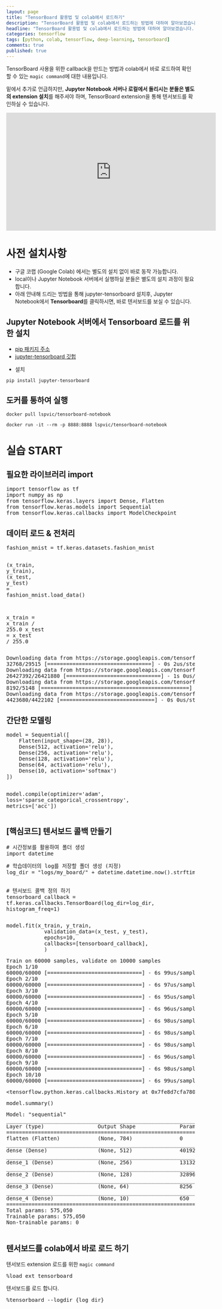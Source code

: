 ```yaml
---
layout: page
title: "TensorBoard 활용법 및 colab에서 로드하기"
description: "TensorBoard 활용법 및 colab에서 로드하는 방법에 대하여 알아보겠습니다."
headline: "TensorBoard 활용법 및 colab에서 로드하는 방법에 대하여 알아보겠습니다."
categories: tensorflow
tags: [python, colab, tensorflow, deep-learning, tensorboard]
comments: true
published: true
---
```


TensorBoard 사용을 위한 callback을 만드는 방법과 colab에서 바로 로드하여 확인할 수 있는 `magic command`에 대한 내용입니다.

밑에서 추가로 언급하지만, **Jupyter Notebook 서버나 로컬에서 돌리시는 분들은 별도의 extension 설치**를 해주셔야 하며, TensorBoard extension을 통해 텐서보드를 확인하실 수 있습니다.



<iframe width="560" height="315" src="https://www.youtube.com/embed/MmebOG9g548" frameborder="0" allow="accelerometer; autoplay; encrypted-media; gyroscope; picture-in-picture" allowfullscreen></iframe>



<body>

<div class="border-box-sizing" id="notebook" >
<div class="container" id="notebook-container">
<div class="cell border-box-sizing text_cell rendered"><div class="inner_cell">
<div class="text_cell_render border-box-sizing rendered_html">
<h1 id="사전-설치사항">사전 설치사항</h1>
</div>
</div>
</div>
<div class="cell border-box-sizing text_cell rendered"><div class="inner_cell">
<div class="text_cell_render border-box-sizing rendered_html">
<ul>
<li>구글 코랩 (Google Colab) 에서는 별도의 설치 없이 바로 동작 가능합니다.</li>
<li>local이나 Jupyter Notebook 서버에서 실행하실 분들은 별도의 설치 과정이 필요합니다.</li>
<li>아래 안내해 드리는 방법을 통해 jupyter-tensorboard 설치후, Jupyter Notebook에서 <strong>Tensorboard</strong>를 클릭하시면, 바로 텐서보드를 보실 수 있습니다.</li>
</ul>
</div>
</div>
</div>
<div class="cell border-box-sizing text_cell rendered"><div class="inner_cell">
<div class="text_cell_render border-box-sizing rendered_html">
<h2 id="Jupyter-Notebook-서버에서-Tensorboard-로드를-위한-설치">Jupyter Notebook 서버에서 Tensorboard 로드를 위한 설치</h2>
</div>
</div>
</div>
<div class="cell border-box-sizing text_cell rendered"><div class="inner_cell">
<div class="text_cell_render border-box-sizing rendered_html">
<ul>
<li><a href="https://pypi.org/project/jupyter-tensorboard/">pip 패키지 주소</a></li>
<li><a href="https://github.com/lspvic/jupyter_tensorboard">jupyter-tensorboard 깃헙</a></li>
</ul>
</div>
</div>
</div>
<div class="cell border-box-sizing text_cell rendered"><div class="inner_cell">
<div class="text_cell_render border-box-sizing rendered_html">
<ul>
<li>설치</li>
</ul>
<p><code>pip install jupyter-tensorboard</code></p>
</div>
</div>
</div>
<div class="cell border-box-sizing text_cell rendered"><div class="inner_cell">
<div class="text_cell_render border-box-sizing rendered_html">
<h2 id="도커를-통하여-실행">도커를 통하여 실행</h2>
</div>
</div>
</div>
<div class="cell border-box-sizing text_cell rendered"><div class="inner_cell">
<div class="text_cell_render border-box-sizing rendered_html">
<p><code>docker pull lspvic/tensorboard-notebook</code></p>
<p><code>docker run -it --rm -p 8888:8888 lspvic/tensorboard-notebook</code></p>
</div>
</div>
</div>
<div class="cell border-box-sizing text_cell rendered"><div class="inner_cell">
<div class="text_cell_render border-box-sizing rendered_html">
<h1 id="실습-START">실습 START</h1>
</div>
</div>
</div>
<div class="cell border-box-sizing text_cell rendered"><div class="inner_cell">
<div class="text_cell_render border-box-sizing rendered_html">
<h2 id="필요한-라이브러리-import">필요한 라이브러리 import</h2>
</div>
</div>
</div>
<div class="cell border-box-sizing code_cell rendered">
<div class="input">

<div class="inner_cell">
<div class="input_area">
<div class="highlight hl-ipython3"><pre><span></span><span class="kn">import</span> <span class="nn">tensorflow</span> <span class="k">as</span> <span class="nn">tf</span>
<span class="kn">import</span> <span class="nn">numpy</span> <span class="k">as</span> <span class="nn">np</span>
<span class="kn">from</span> <span class="nn">tensorflow.keras.layers</span> <span class="k">import</span> <span class="n">Dense</span><span class="p">,</span> <span class="n">Flatten</span>
<span class="kn">from</span> <span class="nn">tensorflow.keras.models</span> <span class="k">import</span> <span class="n">Sequential</span>
<span class="kn">from</span> <span class="nn">tensorflow.keras.callbacks</span> <span class="k">import</span> <span class="n">ModelCheckpoint</span>
</pre></div>
</div>
</div>
</div>
</div>
<div class="cell border-box-sizing text_cell rendered"><div class="inner_cell">
<div class="text_cell_render border-box-sizing rendered_html">
<h2 id="데이터-로드-&amp;-전처리">데이터 로드 &amp; 전처리</h2>
</div>
</div>
</div>
<div class="cell border-box-sizing code_cell rendered">
<div class="input">

<div class="inner_cell">
<div class="input_area">
<div class="highlight hl-ipython3"><pre><span></span><span class="n">fashion_mnist</span> <span class="o">=</span> <span class="n">tf</span><span class="o">.</span><span class="n">keras</span><span class="o">.</span><span class="n">datasets</span><span class="o">.</span><span class="n">fashion_mnist</span>

<span class="p">(</span><span class="n">x_train</span><span class="p">,</span> <span class="n">y_train</span><span class="p">),</span> <span class="p">(</span><span class="n">x_test</span><span class="p">,</span> <span class="n">y_test</span><span class="p">)</span> <span class="o">=</span> <span class="n">fashion_mnist</span><span class="o">.</span><span class="n">load_data</span><span class="p">()</span>

<span class="n">x_train</span> <span class="o">=</span> <span class="n">x_train</span> <span class="o">/</span> <span class="mf">255.0</span>
<span class="n">x_test</span> <span class="o">=</span> <span class="n">x_test</span> <span class="o">/</span> <span class="mf">255.0</span>
</pre></div>
</div>
</div>
</div>
<div class="output_wrapper">
<div class="output">
<div class="output_area">
<div class="prompt"></div>
<div class="output_subarea output_stream output_stdout output_text">
<pre>Downloading data from https://storage.googleapis.com/tensorflow/tf-keras-datasets/train-labels-idx1-ubyte.gz
32768/29515 [=================================] - 0s 2us/step
Downloading data from https://storage.googleapis.com/tensorflow/tf-keras-datasets/train-images-idx3-ubyte.gz
26427392/26421880 [==============================] - 1s 0us/step
Downloading data from https://storage.googleapis.com/tensorflow/tf-keras-datasets/t10k-labels-idx1-ubyte.gz
8192/5148 [===============================================] - 0s 0us/step
Downloading data from https://storage.googleapis.com/tensorflow/tf-keras-datasets/t10k-images-idx3-ubyte.gz
4423680/4422102 [==============================] - 0s 0us/step
</pre>
</div>
</div>
</div>
</div>
</div>
<div class="cell border-box-sizing text_cell rendered"><div class="inner_cell">
<div class="text_cell_render border-box-sizing rendered_html">
<h2 id="간단한-모델링">간단한 모델링</h2>
</div>
</div>
</div>
<div class="cell border-box-sizing code_cell rendered">
<div class="input">

<div class="inner_cell">
<div class="input_area">
<div class="highlight hl-ipython3"><pre><span></span><span class="n">model</span> <span class="o">=</span> <span class="n">Sequential</span><span class="p">([</span>
    <span class="n">Flatten</span><span class="p">(</span><span class="n">input_shape</span><span class="o">=</span><span class="p">(</span><span class="mi">28</span><span class="p">,</span> <span class="mi">28</span><span class="p">)),</span>
    <span class="n">Dense</span><span class="p">(</span><span class="mi">512</span><span class="p">,</span> <span class="n">activation</span><span class="o">=</span><span class="s1">'relu'</span><span class="p">),</span>
    <span class="n">Dense</span><span class="p">(</span><span class="mi">256</span><span class="p">,</span> <span class="n">activation</span><span class="o">=</span><span class="s1">'relu'</span><span class="p">),</span>
    <span class="n">Dense</span><span class="p">(</span><span class="mi">128</span><span class="p">,</span> <span class="n">activation</span><span class="o">=</span><span class="s1">'relu'</span><span class="p">),</span>
    <span class="n">Dense</span><span class="p">(</span><span class="mi">64</span><span class="p">,</span> <span class="n">activation</span><span class="o">=</span><span class="s1">'relu'</span><span class="p">),</span>
    <span class="n">Dense</span><span class="p">(</span><span class="mi">10</span><span class="p">,</span> <span class="n">activation</span><span class="o">=</span><span class="s1">'softmax'</span><span class="p">)</span>
<span class="p">])</span>

<span class="n">model</span><span class="o">.</span><span class="n">compile</span><span class="p">(</span><span class="n">optimizer</span><span class="o">=</span><span class="s1">'adam'</span><span class="p">,</span>
                <span class="n">loss</span><span class="o">=</span><span class="s1">'sparse_categorical_crossentropy'</span><span class="p">,</span>
                <span class="n">metrics</span><span class="o">=</span><span class="p">[</span><span class="s1">'acc'</span><span class="p">])</span>
</pre></div>
</div>
</div>
</div>
</div>
<div class="cell border-box-sizing text_cell rendered"><div class="inner_cell">
<div class="text_cell_render border-box-sizing rendered_html">
<h2 id="[핵심코드]-텐서보드-콜백-만들기">[핵심코드] 텐서보드 콜백 만들기</h2>
</div>
</div>
</div>
<div class="cell border-box-sizing code_cell rendered">
<div class="input">

<div class="inner_cell">
<div class="input_area">
<div class="highlight hl-ipython3"><pre><span></span><span class="c1"># 시간정보를 활용하여 폴더 생성</span>
<span class="kn">import</span> <span class="nn">datetime</span>
</pre></div>
</div>
</div>
</div>
</div>
<div class="cell border-box-sizing code_cell rendered">
<div class="input">

<div class="inner_cell">
<div class="input_area">
<div class="highlight hl-ipython3"><pre><span></span><span class="c1"># 학습데이터의 log를 저장할 폴더 생성 (지정)</span>
<span class="n">log_dir</span> <span class="o">=</span> <span class="s2">"logs/my_board/"</span> <span class="o">+</span> <span class="n">datetime</span><span class="o">.</span><span class="n">datetime</span><span class="o">.</span><span class="n">now</span><span class="p">()</span><span class="o">.</span><span class="n">strftime</span><span class="p">(</span><span class="s2">"%Y%m</span><span class="si">%d</span><span class="s2">-%H%M%S"</span><span class="p">)</span>

<span class="c1"># 텐서보드 콜백 정의 하기</span>
<span class="n">tensorboard_callback</span> <span class="o">=</span> <span class="n">tf</span><span class="o">.</span><span class="n">keras</span><span class="o">.</span><span class="n">callbacks</span><span class="o">.</span><span class="n">TensorBoard</span><span class="p">(</span><span class="n">log_dir</span><span class="o">=</span><span class="n">log_dir</span><span class="p">,</span> <span class="n">histogram_freq</span><span class="o">=</span><span class="mi">1</span><span class="p">)</span>
</pre></div>
</div>
</div>
</div>
</div>
<div class="cell border-box-sizing code_cell rendered">
<div class="input">

<div class="inner_cell">
<div class="input_area">
<div class="highlight hl-ipython3"><pre><span></span><span class="n">model</span><span class="o">.</span><span class="n">fit</span><span class="p">(</span><span class="n">x_train</span><span class="p">,</span> <span class="n">y_train</span><span class="p">,</span>
            <span class="n">validation_data</span><span class="o">=</span><span class="p">(</span><span class="n">x_test</span><span class="p">,</span> <span class="n">y_test</span><span class="p">),</span> 
            <span class="n">epochs</span><span class="o">=</span><span class="mi">10</span><span class="p">,</span> 
            <span class="n">callbacks</span><span class="o">=</span><span class="p">[</span><span class="n">tensorboard_callback</span><span class="p">],</span>
            <span class="p">)</span>
</pre></div>
</div>
</div>
</div>
<div class="output_wrapper">
<div class="output">
<div class="output_area">
<div class="prompt"></div>
<div class="output_subarea output_stream output_stdout output_text">
<pre>Train on 60000 samples, validate on 10000 samples
Epoch 1/10
60000/60000 [==============================] - 6s 99us/sample - loss: 0.0853 - acc: 0.9695 - val_loss: 0.6725 - val_acc: 0.8950
Epoch 2/10
60000/60000 [==============================] - 6s 97us/sample - loss: 0.0796 - acc: 0.9712 - val_loss: 0.7866 - val_acc: 0.8898
Epoch 3/10
60000/60000 [==============================] - 6s 95us/sample - loss: 0.0755 - acc: 0.9720 - val_loss: 0.7241 - val_acc: 0.8978
Epoch 4/10
60000/60000 [==============================] - 6s 96us/sample - loss: 0.0822 - acc: 0.9707 - val_loss: 0.8183 - val_acc: 0.8965
Epoch 5/10
60000/60000 [==============================] - 6s 98us/sample - loss: 0.0770 - acc: 0.9723 - val_loss: 0.7377 - val_acc: 0.8930
Epoch 6/10
60000/60000 [==============================] - 6s 98us/sample - loss: 0.0786 - acc: 0.9721 - val_loss: 0.8396 - val_acc: 0.8920
Epoch 7/10
60000/60000 [==============================] - 6s 98us/sample - loss: 0.0788 - acc: 0.9714 - val_loss: 0.8566 - val_acc: 0.8976
Epoch 8/10
60000/60000 [==============================] - 6s 96us/sample - loss: 0.0730 - acc: 0.9742 - val_loss: 0.8196 - val_acc: 0.8976
Epoch 9/10
60000/60000 [==============================] - 6s 98us/sample - loss: 0.0704 - acc: 0.9746 - val_loss: 0.8780 - val_acc: 0.8948
Epoch 10/10
60000/60000 [==============================] - 6s 99us/sample - loss: 0.0715 - acc: 0.9746 - val_loss: 0.8415 - val_acc: 0.8940
</pre>
</div>
</div>
<div class="output_area">

<div class="output_text output_subarea output_execute_result">
<pre>&lt;tensorflow.python.keras.callbacks.History at 0x7fe8d7cfa780&gt;</pre>
</div>
</div>
</div>
</div>
</div>
<div class="cell border-box-sizing code_cell rendered">
<div class="input">

<div class="inner_cell">
<div class="input_area">
<div class="highlight hl-ipython3"><pre><span></span><span class="n">model</span><span class="o">.</span><span class="n">summary</span><span class="p">()</span>
</pre></div>
</div>
</div>
</div>
<div class="output_wrapper">
<div class="output">
<div class="output_area">
<div class="prompt"></div>
<div class="output_subarea output_stream output_stdout output_text">
<pre>Model: "sequential"
_________________________________________________________________
Layer (type)                 Output Shape              Param #   
=================================================================
flatten (Flatten)            (None, 784)               0         
_________________________________________________________________
dense (Dense)                (None, 512)               401920    
_________________________________________________________________
dense_1 (Dense)              (None, 256)               131328    
_________________________________________________________________
dense_2 (Dense)              (None, 128)               32896     
_________________________________________________________________
dense_3 (Dense)              (None, 64)                8256      
_________________________________________________________________
dense_4 (Dense)              (None, 10)                650       
=================================================================
Total params: 575,050
Trainable params: 575,050
Non-trainable params: 0
_________________________________________________________________
</pre>
</div>
</div>
</div>
</div>
</div>
<div class="cell border-box-sizing text_cell rendered"><div class="inner_cell">
<div class="text_cell_render border-box-sizing rendered_html">
<h2 id="텐서보드를-colab에서-바로-로드-하기">텐서보드를 colab에서 바로 로드 하기</h2>
</div>
</div>
</div>
<div class="cell border-box-sizing text_cell rendered"><div class="inner_cell">
<div class="text_cell_render border-box-sizing rendered_html">
<p>텐서보드 extension 로드를 위한 <code>magic command</code></p>
</div>
</div>
</div>
<div class="cell border-box-sizing code_cell rendered">
<div class="input">

<div class="inner_cell">
<div class="input_area">
<div class="highlight hl-ipython3"><pre><span></span><span class="o">%</span><span class="k">load_ext</span> tensorboard
</pre></div>
</div>
</div>
</div>
</div>
<div class="cell border-box-sizing text_cell rendered"><div class="inner_cell">
<div class="text_cell_render border-box-sizing rendered_html">
<p>텐서보드를 로드 합니다.</p>
</div>
</div>
</div>
<div class="cell border-box-sizing code_cell rendered">
<div class="input">

<div class="inner_cell">
<div class="input_area">
<div class="highlight hl-ipython3"><pre><span></span><span class="o">%</span><span class="k">tensorboard</span> --logdir {log_dir}
</pre></div>
</div>
</div>
</div>
</div>
</div>
</div>
</body>